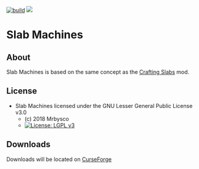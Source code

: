 [![build](https://github.com/Mrbysco/Slab-Machines/actions/workflows/build.yml/badge.svg)](https://github.com/Mrbysco/Slab-Machines/actions/workflows/build.yml) 
[![](http://cf.way2muchnoise.eu/versions/301854.svg)](https://www.curseforge.com/minecraft/mc-mods/slab-machines)

# Slab Machines #

## About ##
Slab Machines is based on the same concept as the [Crafting Slabs](https://minecraft.curseforge.com/projects/crafting-slabs) mod.

## License ##
* Slab Machines licensed under the GNU Lesser General Public License v3.0
  - (c) 2018 Mrbysco
  - [![License: LGPL v3](https://img.shields.io/badge/License-LGPL_v3-blue.svg)](https://www.gnu.org/licenses/lgpl-3.0)

## Downloads ##
Downloads will be located on [CurseForge](https://www.curseforge.com/minecraft/mc-mods/slab-machines)
